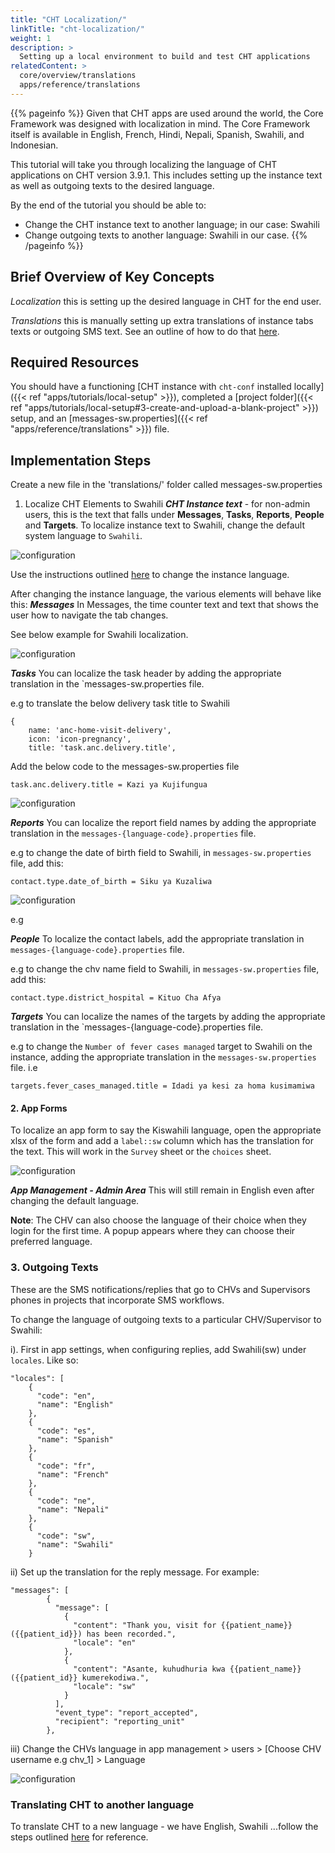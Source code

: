 ```yaml
---
title: "CHT Localization/"
linkTitle: "cht-localization/"
weight: 1
description: >
  Setting up a local environment to build and test CHT applications
relatedContent: >
  core/overview/translations
  apps/reference/translations
---
```


{{% pageinfo %}}
Given that CHT apps are used around the world, the Core Framework was designed with localization in mind. The Core Framework itself is available in English, French, Hindi, Nepali, Spanish, Swahili, and Indonesian.

This tutorial will take you through localizing the language of CHT applications on CHT version 3.9.1. This includes setting up the instance text as well as outgoing texts to the desired language.

By the end of the tutorial you should be able to:

- Change the CHT instance text to another language; in our case: Swahili
- Change outgoing texts to another language: Swahili in our case.
{{% /pageinfo %}}

## Brief Overview of Key Concepts

*Localization* this is  setting up the desired language in CHT for the end user.

*Translations* this is manually setting up extra translations of instance tabs texts or outgoing SMS text. See an outline of how to do that [here](https://docs.communityhealthtoolkit.org/apps/reference/translations/#translations).

## Required Resources

You should have a functioning [CHT instance with `cht-conf` installed locally]({{< ref "apps/tutorials/local-setup" >}}), completed a [project folder]({{< ref "apps/tutorials/local-setup#3-create-and-upload-a-blank-project" >}}) setup, and an [messages-sw.properties]({{< ref "apps/reference/translations" >}}) file.

## Implementation Steps

Create a new file in the 'translations/' folder called messages-sw.properties

1. Localize CHT Elements to Swahili
_**CHT Instance text**_ - for non-admin users, this is the text that falls under **Messages**, **Tasks**, **Reports**, **People** and **Targets**.
To localize instance text to Swahili, change the default system language to `Swahili`.

![configuration](change-system-language.png)

Use the instructions outlined [here](https://docs.communityhealthtoolkit.org/apps/reference/translations/#translations) to  change the instance language.


After changing the instance language, the various elements will behave like this:
_**Messages**_
In Messages, the time counter text and text that shows the user how to navigate the tab changes.

See below example for Swahili localization.

![configuration](messages-tab-language.png)

_**Tasks**_
You can localize the task header by adding the appropriate translation in the `messages-sw.properties file.

e.g to translate the below delivery task title to Swahili
```
{
    name: 'anc-home-visit-delivery',
    icon: 'icon-pregnancy',
    title: 'task.anc.delivery.title',
``` 

Add the below code to the messages-sw.properties file
```
task.anc.delivery.title = Kazi ya Kujifungua
```
![configuration](localize-tasks.png)

_**Reports**_
You can localize the report field names by adding the appropriate translation in the `messages-{language-code}.properties` file.

e.g to change the date of birth field to Swahili, in `messages-sw.properties` file, add this:

```
contact.type.date_of_birth = Siku ya Kuzaliwa
```
![configuration](localize-reports.png)


e.g 

_**People**_
To localize the contact labels, add the appropriate translation in `messages-{language-code}.properties` file.

e.g to change the chv name field to Swahili, in `messages-sw.properties` file, add this:

```
contact.type.district_hospital = Kituo Cha Afya
```

_**Targets**_
You can localize the names of the targets by adding the appropriate translation in the `messages-{language-code}.properties file.

e.g to change the `Number of fever cases managed` target to Swahili on the instance, adding the appropriate translation in the `messages-sw.properties` file. i.e

```
targets.fever_cases_managed.title = Idadi ya kesi za homa kusimamiwa
```

#### 2. App Forms
To localize an app form to say the Kiswahili language, open the appropriate xlsx of the form and add a `label::sw` column which has the translation for the text. This will work in the `Survey` sheet or the `choices` sheet.

![configuration](app-forms-localization.png)


_**App Management - Admin Area**_
This will still remain in English even after changing the default language.



**Note**: The CHV can also choose the language of their choice when they login for the first time. A popup appears where they can choose their preferred language. 
### 3. Outgoing Texts

These are the SMS notifications/replies that go to CHVs and Supervisors phones in projects that incorporate SMS workflows.

To change the language of outgoing texts to a particular CHV/Supervisor to Swahili: 

i). First in app settings, when configuring replies, add Swahili(sw) under `locales`. Like so:
```
"locales": [
    {
      "code": "en",
      "name": "English"
    },
    {
      "code": "es",
      "name": "Spanish"
    },
    {
      "code": "fr",
      "name": "French"
    },
    {
      "code": "ne",
      "name": "Nepali"
    },
    {
      "code": "sw",
      "name": "Swahili"
    }
``` 

ii) Set up the translation for the reply message. For example:
```
"messages": [
        {
          "message": [
            {
              "content": "Thank you, visit for {{patient_name}} ({{patient_id}}) has been recorded.",
              "locale": "en"
            },
            {
              "content": "Asante, kuhudhuria kwa {{patient_name}} ({{patient_id}} kumerekodiwa.",
              "locale": "sw"
            }
          ],
          "event_type": "report_accepted",
          "recipient": "reporting_unit"
        },
``` 
iii) Change the CHVs language in app management > users > [Choose CHV username e.g chv_1] > Language 

![configuration](change-user-language.png)

### Translating CHT to another language

To translate CHT to a new language - we have English, Swahili ...follow the steps outlined [here](https://docs.communityhealthtoolkit.org/core/overview/translations/) for reference.
